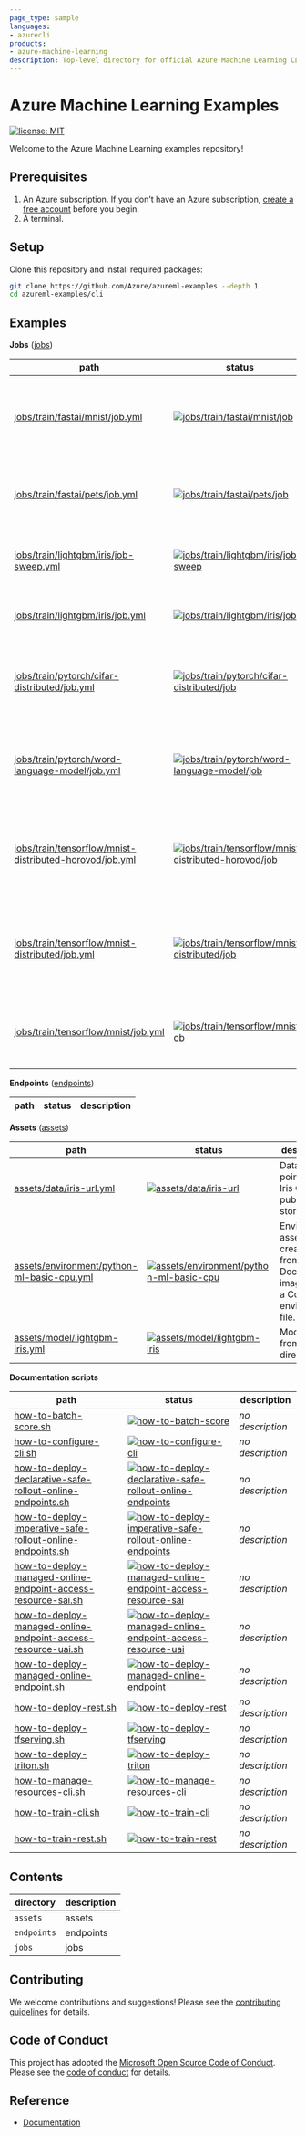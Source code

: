 ```yaml
---
page_type: sample
languages:
- azurecli
products:
- azure-machine-learning
description: Top-level directory for official Azure Machine Learning CLI sample code.
---
```


# Azure Machine Learning Examples

[![license: MIT](https://img.shields.io/badge/License-MIT-purple.svg)](LICENSE)

Welcome to the Azure Machine Learning examples repository!

## Prerequisites

1. An Azure subscription. If you don't have an Azure subscription, [create a free account](https://aka.ms/AMLFree) before you begin.
2. A terminal.

## Setup

Clone this repository and install required packages:

```sh
git clone https://github.com/Azure/azureml-examples --depth 1
cd azureml-examples/cli
```

## Examples

**Jobs** ([jobs](jobs))

path|status|description
-|-|-
[jobs/train/fastai/mnist/job.yml](jobs/train/fastai/mnist/job.yml)|[![jobs/train/fastai/mnist/job](https://github.com/Azure/azureml-examples/workflows/cli-jobs-train-fastai-mnist-job/badge.svg)](https://github.com/Azure/azureml-examples/actions?query=workflow%3Acli-jobs-train-fastai-mnist-job)|Train a RESNET-18 convolutional neural network (CNN) with fast.ai on the MNIST dataset.
[jobs/train/fastai/pets/job.yml](jobs/train/fastai/pets/job.yml)|[![jobs/train/fastai/pets/job](https://github.com/Azure/azureml-examples/workflows/cli-jobs-train-fastai-pets-job/badge.svg)](https://github.com/Azure/azureml-examples/actions?query=workflow%3Acli-jobs-train-fastai-pets-job)|Fine tune a convolutional neural network (CNN) with fast.ai on a pets dataset.
[jobs/train/lightgbm/iris/job-sweep.yml](jobs/train/lightgbm/iris/job-sweep.yml)|[![jobs/train/lightgbm/iris/job-sweep](https://github.com/Azure/azureml-examples/workflows/cli-jobs-train-lightgbm-iris-job-sweep/badge.svg)](https://github.com/Azure/azureml-examples/actions?query=workflow%3Acli-jobs-train-lightgbm-iris-job-sweep)|Run a hyperparameter sweep job for LightGBM on Iris dataset.
[jobs/train/lightgbm/iris/job.yml](jobs/train/lightgbm/iris/job.yml)|[![jobs/train/lightgbm/iris/job](https://github.com/Azure/azureml-examples/workflows/cli-jobs-train-lightgbm-iris-job/badge.svg)](https://github.com/Azure/azureml-examples/actions?query=workflow%3Acli-jobs-train-lightgbm-iris-job)|Train a LightGBM model on the Iris dataset.
[jobs/train/pytorch/cifar-distributed/job.yml](jobs/train/pytorch/cifar-distributed/job.yml)|[![jobs/train/pytorch/cifar-distributed/job](https://github.com/Azure/azureml-examples/workflows/cli-jobs-train-pytorch-cifar-distributed-job/badge.svg)](https://github.com/Azure/azureml-examples/actions?query=workflow%3Acli-jobs-train-pytorch-cifar-distributed-job)|Train a basic convolutional neural network (CNN) with PyTorch on the CIFAR-10 dataset.
[jobs/train/pytorch/word-language-model/job.yml](jobs/train/pytorch/word-language-model/job.yml)|[![jobs/train/pytorch/word-language-model/job](https://github.com/Azure/azureml-examples/workflows/cli-jobs-train-pytorch-word-language-model-job/badge.svg)](https://github.com/Azure/azureml-examples/actions?query=workflow%3Acli-jobs-train-pytorch-word-language-model-job)|Train a multi-layer RNN (Elman, GRU, or LSTM) on a language modeling task with PyTorch.
[jobs/train/tensorflow/mnist-distributed-horovod/job.yml](jobs/train/tensorflow/mnist-distributed-horovod/job.yml)|[![jobs/train/tensorflow/mnist-distributed-horovod/job](https://github.com/Azure/azureml-examples/workflows/cli-jobs-train-tensorflow-mnist-distributed-horovod-job/badge.svg)](https://github.com/Azure/azureml-examples/actions?query=workflow%3Acli-jobs-train-tensorflow-mnist-distributed-horovod-job)|Train a basic neural network with TensorFlow on the MNIST dataset, distributed via Horovod.
[jobs/train/tensorflow/mnist-distributed/job.yml](jobs/train/tensorflow/mnist-distributed/job.yml)|[![jobs/train/tensorflow/mnist-distributed/job](https://github.com/Azure/azureml-examples/workflows/cli-jobs-train-tensorflow-mnist-distributed-job/badge.svg)](https://github.com/Azure/azureml-examples/actions?query=workflow%3Acli-jobs-train-tensorflow-mnist-distributed-job)|Train a basic neural network with TensorFlow on the MNIST dataset, distributed via TensorFlow.
[jobs/train/tensorflow/mnist/job.yml](jobs/train/tensorflow/mnist/job.yml)|[![jobs/train/tensorflow/mnist/job](https://github.com/Azure/azureml-examples/workflows/cli-jobs-train-tensorflow-mnist-job/badge.svg)](https://github.com/Azure/azureml-examples/actions?query=workflow%3Acli-jobs-train-tensorflow-mnist-job)|Train a basic neural network with TensorFlow on the MNIST dataset.

**Endpoints** ([endpoints](endpoints))

path|status|description
-|-|-

**Assets** ([assets](assets))

path|status|description
-|-|-
[assets/data/iris-url.yml](assets/data/iris-url.yml)|[![assets/data/iris-url](https://github.com/Azure/azureml-examples/workflows/cli-assets-data-iris-url/badge.svg)](https://github.com/Azure/azureml-examples/actions?query=workflow%3Acli-assets-data-iris-url)|Data asset pointing to Iris CSV on public blob storage.
[assets/environment/python-ml-basic-cpu.yml](assets/environment/python-ml-basic-cpu.yml)|[![assets/environment/python-ml-basic-cpu](https://github.com/Azure/azureml-examples/workflows/cli-assets-environment-python-ml-basic-cpu/badge.svg)](https://github.com/Azure/azureml-examples/actions?query=workflow%3Acli-assets-environment-python-ml-basic-cpu)|Environment asset created from a base Docker image plus a Conda environment file.
[assets/model/lightgbm-iris.yml](assets/model/lightgbm-iris.yml)|[![assets/model/lightgbm-iris](https://github.com/Azure/azureml-examples/workflows/cli-assets-model-lightgbm-iris/badge.svg)](https://github.com/Azure/azureml-examples/actions?query=workflow%3Acli-assets-model-lightgbm-iris)|Model asset from local directory.

**Documentation scripts**

path|status|description|
-|-|-
[how-to-batch-score.sh](how-to-batch-score.sh)|[![how-to-batch-score](https://github.com/Azure/azureml-examples/workflows/cli-docs-how-to-batch-score/badge.svg)](https://github.com/Azure/azureml-examples/actions?query=workflow%3Acli-docs-how-to-batch-score)|*no description*
[how-to-configure-cli.sh](how-to-configure-cli.sh)|[![how-to-configure-cli](https://github.com/Azure/azureml-examples/workflows/cli-docs-how-to-configure-cli/badge.svg)](https://github.com/Azure/azureml-examples/actions?query=workflow%3Acli-docs-how-to-configure-cli)|*no description*
[how-to-deploy-declarative-safe-rollout-online-endpoints.sh](how-to-deploy-declarative-safe-rollout-online-endpoints.sh)|[![how-to-deploy-declarative-safe-rollout-online-endpoints](https://github.com/Azure/azureml-examples/workflows/cli-docs-how-to-deploy-declarative-safe-rollout-online-endpoints/badge.svg)](https://github.com/Azure/azureml-examples/actions?query=workflow%3Acli-docs-how-to-deploy-declarative-safe-rollout-online-endpoints)|*no description*
[how-to-deploy-imperative-safe-rollout-online-endpoints.sh](how-to-deploy-imperative-safe-rollout-online-endpoints.sh)|[![how-to-deploy-imperative-safe-rollout-online-endpoints](https://github.com/Azure/azureml-examples/workflows/cli-docs-how-to-deploy-imperative-safe-rollout-online-endpoints/badge.svg)](https://github.com/Azure/azureml-examples/actions?query=workflow%3Acli-docs-how-to-deploy-imperative-safe-rollout-online-endpoints)|*no description*
[how-to-deploy-managed-online-endpoint-access-resource-sai.sh](how-to-deploy-managed-online-endpoint-access-resource-sai.sh)|[![how-to-deploy-managed-online-endpoint-access-resource-sai](https://github.com/Azure/azureml-examples/workflows/cli-docs-how-to-deploy-managed-online-endpoint-access-resource-sai/badge.svg)](https://github.com/Azure/azureml-examples/actions?query=workflow%3Acli-docs-how-to-deploy-managed-online-endpoint-access-resource-sai)|*no description*
[how-to-deploy-managed-online-endpoint-access-resource-uai.sh](how-to-deploy-managed-online-endpoint-access-resource-uai.sh)|[![how-to-deploy-managed-online-endpoint-access-resource-uai](https://github.com/Azure/azureml-examples/workflows/cli-docs-how-to-deploy-managed-online-endpoint-access-resource-uai/badge.svg)](https://github.com/Azure/azureml-examples/actions?query=workflow%3Acli-docs-how-to-deploy-managed-online-endpoint-access-resource-uai)|*no description*
[how-to-deploy-managed-online-endpoint.sh](how-to-deploy-managed-online-endpoint.sh)|[![how-to-deploy-managed-online-endpoint](https://github.com/Azure/azureml-examples/workflows/cli-docs-how-to-deploy-managed-online-endpoint/badge.svg)](https://github.com/Azure/azureml-examples/actions?query=workflow%3Acli-docs-how-to-deploy-managed-online-endpoint)|*no description*
[how-to-deploy-rest.sh](how-to-deploy-rest.sh)|[![how-to-deploy-rest](https://github.com/Azure/azureml-examples/workflows/cli-docs-how-to-deploy-rest/badge.svg)](https://github.com/Azure/azureml-examples/actions?query=workflow%3Acli-docs-how-to-deploy-rest)|*no description*
[how-to-deploy-tfserving.sh](how-to-deploy-tfserving.sh)|[![how-to-deploy-tfserving](https://github.com/Azure/azureml-examples/workflows/cli-docs-how-to-deploy-tfserving/badge.svg)](https://github.com/Azure/azureml-examples/actions?query=workflow%3Acli-docs-how-to-deploy-tfserving)|*no description*
[how-to-deploy-triton.sh](how-to-deploy-triton.sh)|[![how-to-deploy-triton](https://github.com/Azure/azureml-examples/workflows/cli-docs-how-to-deploy-triton/badge.svg)](https://github.com/Azure/azureml-examples/actions?query=workflow%3Acli-docs-how-to-deploy-triton)|*no description*
[how-to-manage-resources-cli.sh](how-to-manage-resources-cli.sh)|[![how-to-manage-resources-cli](https://github.com/Azure/azureml-examples/workflows/cli-docs-how-to-manage-resources-cli/badge.svg)](https://github.com/Azure/azureml-examples/actions?query=workflow%3Acli-docs-how-to-manage-resources-cli)|*no description*
[how-to-train-cli.sh](how-to-train-cli.sh)|[![how-to-train-cli](https://github.com/Azure/azureml-examples/workflows/cli-docs-how-to-train-cli/badge.svg)](https://github.com/Azure/azureml-examples/actions?query=workflow%3Acli-docs-how-to-train-cli)|*no description*
[how-to-train-rest.sh](how-to-train-rest.sh)|[![how-to-train-rest](https://github.com/Azure/azureml-examples/workflows/cli-docs-how-to-train-rest/badge.svg)](https://github.com/Azure/azureml-examples/actions?query=workflow%3Acli-docs-how-to-train-rest)|*no description*


## Contents

|directory|description|
|-|-|
|`assets`|assets|
|`endpoints`|endpoints|
|`jobs`|jobs|

## Contributing

We welcome contributions and suggestions! Please see the [contributing guidelines](CONTRIBUTING.md) for details.

## Code of Conduct

This project has adopted the [Microsoft Open Source Code of Conduct](https://opensource.microsoft.com/codeofconduct/). Please see the [code of conduct](CODE_OF_CONDUCT.md) for details.

## Reference

- [Documentation](https://docs.microsoft.com/azure/machine-learning)
